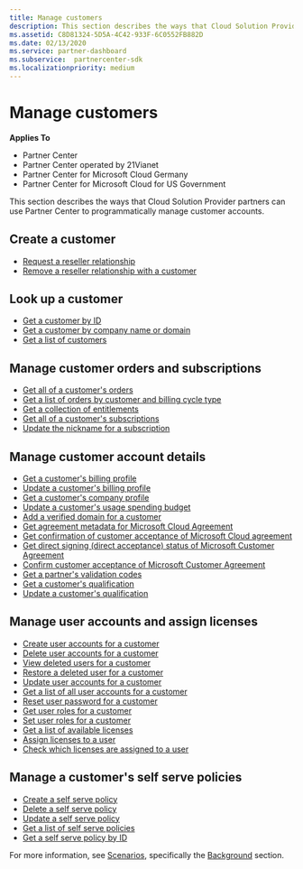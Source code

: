 ```yaml
---
title: Manage customers
description: This section describes the ways that Cloud Solution Provider partners can use the Partner Center to programmatically manage customer accounts.
ms.assetid: C8D81324-5D5A-4C42-933F-6C0552FB882D
ms.date: 02/13/2020
ms.service: partner-dashboard
ms.subservice:  partnercenter-sdk
ms.localizationpriority: medium
---
```


# Manage customers

**Applies To**

- Partner Center
- Partner Center operated by 21Vianet
- Partner Center for Microsoft Cloud Germany
- Partner Center for Microsoft Cloud for US Government

This section describes the ways that Cloud Solution Provider partners can use Partner Center to programmatically manage customer accounts.

## Create a customer

- [Request a reseller relationship](request-reseller-relationship.md)
- [Remove a reseller relationship with a customer](remove-a-reseller-relationship-with-a-customer.md)

## Look up a customer

- [Get a customer by ID](get-a-customer-by-id.md)
- [Get a customer by company name or domain](get-a-customer-by-name.md)
- [Get a list of customers](get-a-list-of-customers.md)

## Manage customer orders and subscriptions

- [Get all of a customer's orders](get-all-of-a-customer-s-orders.md)
- [Get a list of orders by customer and billing cycle type](get-a-list-of-orders-by-customer-and-billing-cycle-type.md)
- [Get a collection of entitlements](get-a-collection-of-entitlements.md)
- [Get all of a customer's subscriptions](get-all-of-a-customer-s-subscriptions.md)
- [Update the nickname for a subscription](update-the-nickname-for-a-subscription.md)

## Manage customer account details

- [Get a customer's billing profile](get-all-of-a-customer-s-billing-profiles.md)
- [Update a customer's billing profile](update-a-customer-s-billing-profile.md)
- [Get a customer's company profile](get-a-customer-s-company-profile.md)
- [Update a customer's usage spending budget](update-a-customer-s-usage-spending-budget.md)
- [Add a verified domain for a customer](add-a-verified-domain-for-a-customer.md)
- [Get agreement metadata for Microsoft Cloud Agreement](get-agreement-metadata.md)
- [Get confirmation of customer acceptance of Microsoft Cloud agreement](get-confirmation-of-customer-consent.md)
- [Get direct signing (direct acceptance) status of Microsoft Customer Agreement](get-direct-sign-status-of-customer-agreement.md)
- [Confirm customer acceptance of Microsoft Customer Agreement](confirm-customer-consent-customer-agreement.md)
- [Get a partner's validation codes](get-a-partner-s-validation-codes.md)
- [Get a customer's qualification](get-a-customer-s-qualification.md)
- [Update a customer's qualification](update-a-customer-s-qualification.md)

## Manage user accounts and assign licenses

- [Create user accounts for a customer](create-user-accounts-for-a-customer.md)
- [Delete user accounts for a customer](delete-user-accounts-for-a-customer.md)
- [View deleted users for a customer](view-a-deleted-user.md)
- [Restore a deleted user for a customer](restore-a-user-for-a-customer.md)
- [Update user accounts for a customer](update-user-accounts-for-a-customer.md)
- [Get a list of all user accounts for a customer](get-a-list-of-all-user-accounts-for-a-customer.md)
- [Reset user password for a customer](reset-user-password-for-a-customer.md)
- [Get user roles for a customer](get-user-roles-for-a-customer.md)
- [Set user roles for a customer](set-user-roles-for-a-customer.md)
- [Get a list of available licenses](get-a-list-of-available-licenses.md)
- [Assign licenses to a user](assign-licenses-to-a-user.md)
- [Check which licenses are assigned to a user](check-which-licenses-are-assigned-to-a-user.md)

## Manage a customer's self serve policies
- [Create a self serve policy](create-a-self-serve-policy.md)
- [Delete a self serve policy](delete-a-self-serve-policy.md)
- [Update a self serve policy](update-a-self-serve-policy.md)
- [Get a list of self serve policies](get-a-list-of-self-serve-policies.md)
- [Get a self serve policy by ID](get-a-self-serve-policy-by-id.md)

For more information, see [Scenarios](scenarios.md), specifically the [Background](scenarios.md#background) section.
